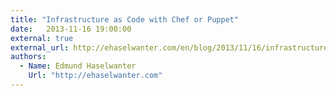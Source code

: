 ```yaml
---
title: "Infrastructure as Code with Chef or Puppet"
date:   2013-11-16 19:00:00
external: true
external_url: http://ehaselwanter.com/en/blog/2013/11/16/infrastructure-as-code-with-chef-or-puppet/
authors:
  - Name: Edmund Haselwanter
    Url: "http://ehaselwanter.com"
---
```

